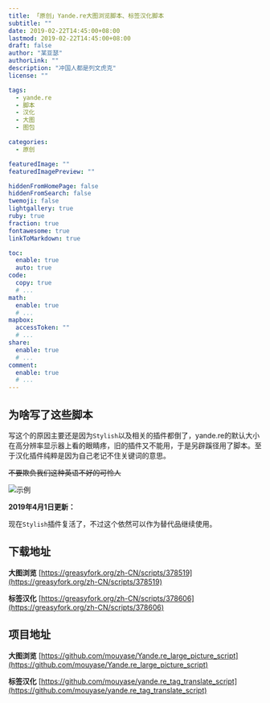 ```yaml
---
title: 「原创」Yande.re大图浏览脚本、标签汉化脚本
subtitle: ""
date: 2019-02-22T14:45:00+08:00
lastmod: 2019-02-22T14:45:00+08:00
draft: false
author: "某亚瑟"
authorLink: ""
description: "冲国人都是列文虎克"
license: ""

tags: 
  - yande.re
  - 脚本
  - 汉化
  - 大图
  - 图包

categories: 
  - 原创

featuredImage: ""
featuredImagePreview: ""

hiddenFromHomePage: false
hiddenFromSearch: false
twemoji: false
lightgallery: true
ruby: true
fraction: true
fontawesome: true
linkToMarkdown: true

toc:
  enable: true
  auto: true
code:
  copy: true
  # ...
math:
  enable: true
  # ...
mapbox:
  accessToken: ""
  # ...
share:
  enable: true
  # ...
comment:
  enable: true
  # ...
---
```


<!--more-->

## 为啥写了这些脚本

写这个的原因主要还是因为`Stylish`以及相关的插件都倒了，yande.re的默认大小在高分辨率显示器上看的眼睛疼，旧的插件又不能用，于是另辟蹊径用了脚本。至于汉化插件纯粹是因为自己老记不住关键词的意思。

~~不要欺负我们这种英语不好的可怜人~~

![示例](https://cdn.jsdelivr.net/gh/mouyase/Yojigen.Tech@master/static/assets/1/1.jpg)

**2019年4月1日更新：**

现在`Stylish`插件复活了，不过这个依然可以作为替代品继续使用。

## 下载地址

**大图浏览**
[https://greasyfork.org/zh-CN/scripts/378519](https://greasyfork.org/zh-CN/scripts/378519)

**标签汉化**
[https://greasyfork.org/zh-CN/scripts/378606](https://greasyfork.org/zh-CN/scripts/378606)

## 项目地址

**大图浏览**
[https://github.com/mouyase/Yande.re_large_picture_script](https://github.com/mouyase/Yande.re_large_picture_script)

**标签汉化**
[https://github.com/mouyase/yande.re_tag_translate_script](https://github.com/mouyase/yande.re_tag_translate_script)